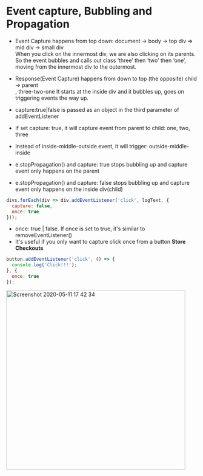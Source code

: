 <h1>Event capture, Bubbling and Propagation</h1>

* Event Capture happens from top down: document -> body -> top div => mid div -> small div<br />
When you click on the innermost div, we are also clicking on its parents. 
<br />So the event bubbles and calls out class ‘three’ then ‘two’ then ‘one’, moving from the innermost div to the outermost.
* Response(Event Capture) happens from down to top (the opposite) child -> parent<br />, three-two-one
It starts at the inside div and it bubbles up, goes on triggering events the way up.
* capture:true|false is passed as an object in the third parameter of addEventListener
* If set capture: true, it will capture event from parent to child: one, two, three
* Instead of inside-middle-outside event, it will trigger: outside-middle-inside

* e.stopPropagation() and capture: true stops bubbling up and capture event only happens on the parent
* e.stopPropagation() and capture: false stops bubbling up and capture event only happens on the inside div(child)

```javascript
divs.forEach(div => div.addEventListener('click', logText, {
  capture: false,
  once: true
}));
```

* once: true | false. If once is set to true, it's similar to removeEventListener()
* It's useful if you only want to capture click once from a button <b>Store Checkouts</b>


```javascript
button.addEventListener('click', () => {
  console.log('Click!!!');
}, {
  once: true
});
```
<img width="472" alt="Screenshot 2020-05-11 17 42 34" src="https://user-images.githubusercontent.com/3833560/81615085-08895800-93af-11ea-8b45-2beff1d953ac.png">
